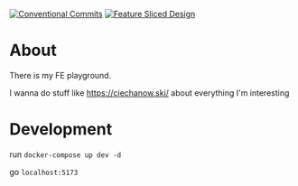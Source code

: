 [![Conventional Commits](https://img.shields.io/badge/Conventional%20Commits-1.0.0-%23FE5196?logo=conventionalcommits&logoColor=white)](https://conventionalcommits.org)
[![Feature Sliced Design](https://img.shields.io/badge/Feature%20Sliced%20Design-2.0.0--beta-blue)](https://github.com/feature-sliced/documentation)

# About
There is my FE playground.

I wanna do stuff like https://ciechanow.ski/ about everything I'm interesting

# Development

run `docker-compose up dev -d`

go `localhost:5173`
